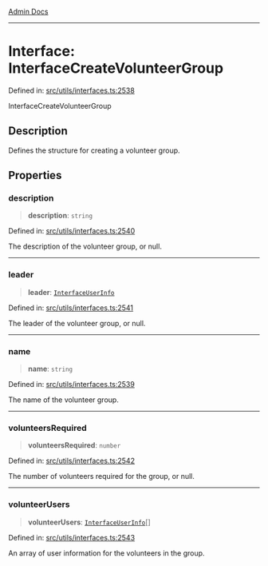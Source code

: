 [Admin Docs](/)

***

# Interface: InterfaceCreateVolunteerGroup

Defined in: [src/utils/interfaces.ts:2538](https://github.com/PalisadoesFoundation/talawa-admin/blob/main/src/utils/interfaces.ts#L2538)

InterfaceCreateVolunteerGroup

## Description

Defines the structure for creating a volunteer group.

## Properties

### description

> **description**: `string`

Defined in: [src/utils/interfaces.ts:2540](https://github.com/PalisadoesFoundation/talawa-admin/blob/main/src/utils/interfaces.ts#L2540)

The description of the volunteer group, or null.

***

### leader

> **leader**: [`InterfaceUserInfo`](InterfaceUserInfo.md)

Defined in: [src/utils/interfaces.ts:2541](https://github.com/PalisadoesFoundation/talawa-admin/blob/main/src/utils/interfaces.ts#L2541)

The leader of the volunteer group, or null.

***

### name

> **name**: `string`

Defined in: [src/utils/interfaces.ts:2539](https://github.com/PalisadoesFoundation/talawa-admin/blob/main/src/utils/interfaces.ts#L2539)

The name of the volunteer group.

***

### volunteersRequired

> **volunteersRequired**: `number`

Defined in: [src/utils/interfaces.ts:2542](https://github.com/PalisadoesFoundation/talawa-admin/blob/main/src/utils/interfaces.ts#L2542)

The number of volunteers required for the group, or null.

***

### volunteerUsers

> **volunteerUsers**: [`InterfaceUserInfo`](InterfaceUserInfo.md)[]

Defined in: [src/utils/interfaces.ts:2543](https://github.com/PalisadoesFoundation/talawa-admin/blob/main/src/utils/interfaces.ts#L2543)

An array of user information for the volunteers in the group.
